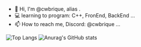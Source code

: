 - 👋 Hi, I'm @cwbrique, alias </RT>.
- 💻 learning to program: C++, FronEnd, BackEnd ...
- 📫 How to reach me, Discord: @cwbrique ...

![Top Langs](https://github-readme-stats.vercel.app/api/top-langs/?username=cwbrique&size_weight=0.5&count_weight=0.5)
![Anurag's GitHub stats](https://github-readme-stats.vercel.app/api?username=anuraghazra&show_icons=true&theme=radical)


<!---
cwbrique/cwbrique is a ✨ special ✨ repository because its `README.md` (this file) appears on your GitHub profile.
You can click the Preview link to take a look at your changes.
--->
